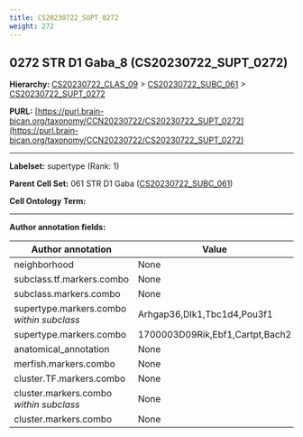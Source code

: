 ```yaml
---
title: CS20230722_SUPT_0272
weight: 272
---
```

## 0272 STR D1 Gaba_8 (CS20230722_SUPT_0272)
<b>Hierarchy: </b>
[CS20230722_CLAS_09](../CS20230722_CLAS_09) >
[CS20230722_SUBC_061](../CS20230722_SUBC_061) >
[CS20230722_SUPT_0272](../CS20230722_SUPT_0272)

**PURL:** [https://purl.brain-bican.org/taxonomy/CCN20230722/CS20230722_SUPT_0272](https://purl.brain-bican.org/taxonomy/CCN20230722/CS20230722_SUPT_0272)

---


**Labelset:** supertype (Rank: 1)

**Parent Cell Set:** 061 STR D1 Gaba ([CS20230722_SUBC_061](../CS20230722_SUBC_061))



**Cell Ontology Term:** 

[MARKER GENES.]: #


---

[TRANSFERRED ANNOTATIONS.]: #


[AUTHOR ANNOTATION FIELDS.]: #


**Author annotation fields:**

| Author annotation | Value |
|-------------------|-------|
|neighborhood|None|
|subclass.tf.markers.combo|None|
|subclass.markers.combo|None|
|supertype.markers.combo _within subclass_|Arhgap36,Dlk1,Tbc1d4,Pou3f1|
|supertype.markers.combo|1700003D09Rik,Ebf1,Cartpt,Bach2|
|anatomical_annotation|None|
|merfish.markers.combo|None|
|cluster.TF.markers.combo|None|
|cluster.markers.combo _within subclass_|None|
|cluster.markers.combo|None|
